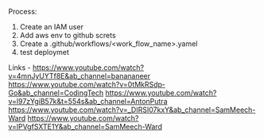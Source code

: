 Process: 

1. Create an IAM user 
2. Add aws env to github screts 
3. Create a .github/workflows/<work_flow_name>.yamel
4. test deploymet


Links - 
https://www.youtube.com/watch?v=4mnJyUYTf8E&ab_channel=banananeer
https://www.youtube.com/watch?v=0tMkRSdp-Go&ab_channel=CodingTech
https://www.youtube.com/watch?v=l97zYgiB57k&t=554s&ab_channel=AntonPutra
https://www.youtube.com/watch?v=_DIRSI07kxY&ab_channel=SamMeech-Ward
https://www.youtube.com/watch?v=lPVgfSXTE1Y&ab_channel=SamMeech-Ward
